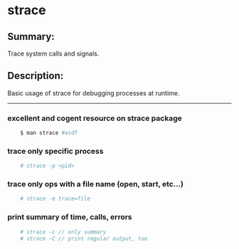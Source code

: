 # strace

## Summary:
Trace system calls and signals.

## Description:
Basic usage of strace for debugging processes at runtime.

---

### excellent and cogent resource on strace package
```bash
    $ man strace #asdf
```

### trace only specific process
```bash
    # strace -p <pid>
```

### trace only ops with a file name (open, start, etc...)
```bash
    # strace -e trace=file
```

### print summary of time, calls, errors
```bash
    # strace -c // only summary
    # strace -C // print regular output, too
```

